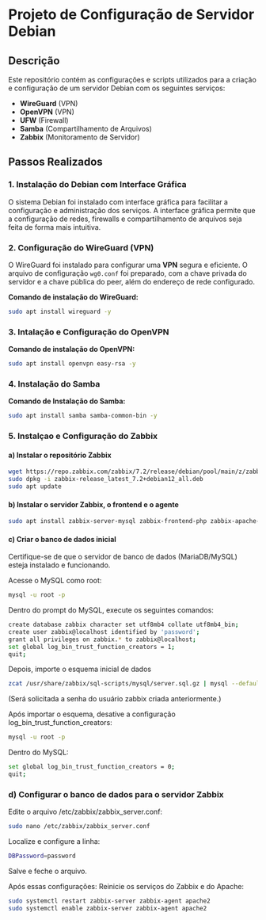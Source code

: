 # Projeto de Configuração de Servidor Debian

## Descrição

Este repositório contém as configurações e scripts utilizados para a criação e configuração de um servidor Debian com os seguintes serviços:

- **WireGuard** (VPN)
- **OpenVPN** (VPN)
- **UFW** (Firewall)
- **Samba** (Compartilhamento de Arquivos)
- **Zabbix** (Monitoramento de Servidor)

## Passos Realizados

### 1. **Instalação do Debian com Interface Gráfica**
O sistema Debian foi instalado com interface gráfica para facilitar a configuração e administração dos serviços. A interface gráfica permite que a configuração de redes, firewalls e compartilhamento de arquivos seja feita de forma mais intuitiva.

### 2. **Configuração do WireGuard (VPN)**
O WireGuard foi instalado para configurar uma **VPN** segura e eficiente. O arquivo de configuração `wg0.conf` foi preparado, com a chave privada do servidor e a chave pública do peer, além do endereço de rede configurado.

**Comando de instalação do WireGuard:**
```bash
sudo apt install wireguard -y
```
### 3. **Intalação e Configuração do OpenVPN**

**Comando de instalação do OpenVPN:**
```bash
sudo apt install openvpn easy-rsa -y
```
### 4. **Instalação do Samba**

**Comando de Instalação do Samba:**
```bash
sudo apt install samba samba-common-bin -y
```
### 5. **Instalçao e Configuração do Zabbix**

#### a) Instalar o repositório Zabbix

```bash
wget https://repo.zabbix.com/zabbix/7.2/release/debian/pool/main/z/zabbix-release/zabbix-release_latest_7.2+debian12_all.deb
sudo dpkg -i zabbix-release_latest_7.2+debian12_all.deb
sudo apt update

```

#### b) Instalar o servidor Zabbix, o frontend e o agente
```bash
sudo apt install zabbix-server-mysql zabbix-frontend-php zabbix-apache-conf zabbix-sql-scripts zabbix-agent -y
```

#### c) Criar o banco de dados inicial
Certifique-se de que o servidor de banco de dados (MariaDB/MySQL) esteja instalado e funcionando.

Acesse o MySQL como root:
```bash
mysql -u root -p
```
Dentro do prompt do MySQL, execute os seguintes comandos:

```bash
create database zabbix character set utf8mb4 collate utf8mb4_bin;
create user zabbix@localhost identified by 'password';
grant all privileges on zabbix.* to zabbix@localhost;
set global log_bin_trust_function_creators = 1;
quit;
```
Depois, importe o esquema inicial de dados
```bash
zcat /usr/share/zabbix/sql-scripts/mysql/server.sql.gz | mysql --default-character-set=utf8mb4 -u zabbix -p zabbix
```

(Será solicitada a senha do usuário zabbix criada anteriormente.)

Após importar o esquema, desative a configuração log_bin_trust_function_creators:

```bash
mysql -u root -p
```
Dentro do MySQL:
```bash
set global log_bin_trust_function_creators = 0;
quit;
```
### d) Configurar o banco de dados para o servidor Zabbix
Edite o arquivo /etc/zabbix/zabbix_server.conf:
```bash
sudo nano /etc/zabbix/zabbix_server.conf
```
Localize e configure a linha:
```bash
DBPassword=password
```
Salve e feche o arquivo.

Após essas configurações:
Reinicie os serviços do Zabbix e do Apache:
```bash
sudo systemctl restart zabbix-server zabbix-agent apache2
sudo systemctl enable zabbix-server zabbix-agent apache2
```
